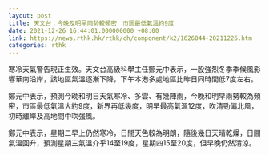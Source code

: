 ```yaml
---
layout: post
title: 天文台：今晚及明早雨勢較頻密　市區最低氣溫約9度
date: 2021-12-26 16:44:01.000000000 +08:00
link: https://news.rthk.hk/rthk/ch/component/k2/1626044-20211226.htm
categories: rthk
---
```


寒冷天氣警告現正生效。天文台高級科學主任鄭元中表示，一股強烈冬季季候風影響華南沿岸，該地區氣溫逐漸下降，下午本港多處地區比昨日同時間低7度左右。

鄭元中表示，預測今晚和明日天氣寒冷、多雲、有幾陣雨，今晚和明早雨勢較為頻密，市區最低氣溫大約9度，新界再低幾度，明早最高氣溫12度，吹清勁偏北風，初時離岸及高地間中吹強風。

鄭元中表示，星期二早上仍然寒冷，日間天色較為明朗，隨後幾日天晴乾燥，日間氣溫回升，預測星期三氣溫介乎14至19度，星期四15至20度，但早晚仍然清涼。
